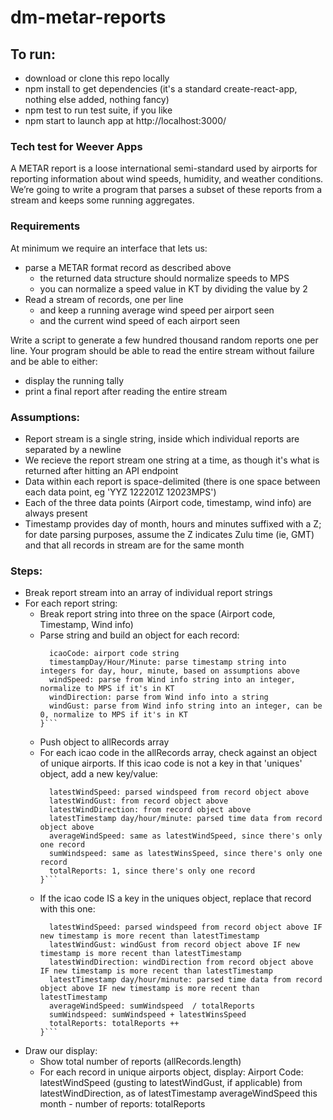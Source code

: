 # dm-metar-reports

## To run:
- download or clone this repo locally
- npm install to get dependencies (it's a standard create-react-app, nothing else added, nothing fancy)
- npm test to run test suite, if you like
- npm start to launch app at http://localhost:3000/

### Tech test for Weever Apps
A METAR report is a loose international semi-standard used by airports for reporting information about wind speeds, humidity, and weather conditions. We’re going to write a program that parses a subset of these reports from a stream and keeps some running aggregates.

### Requirements
At minimum we require an interface that lets us:

- parse a METAR format record as described above
  - the returned data structure should normalize speeds to MPS
  - you can normalize a speed value in KT by dividing the value by 2
- Read a stream of records, one per line
  - and keep a running average wind speed per airport seen
  - and the current wind speed of each airport seen

Write a script to generate a few hundred thousand random reports one per line. Your program should be able to read the entire stream without failure and be able to either:

- display the running tally
- print a final report after reading the entire stream


### Assumptions:
- Report stream is a single string, inside which individual reports are separated by a newline
- We recieve the report stream one string at a time, as though it's what is returned after hitting an API endpoint
- Data within each report is space-delimited (there is one space between each data point, eg 'YYZ 122201Z 12023MPS')
- Each of the three data points (Airport code, timestamp, wind info) are always present
- Timestamp provides day of month, hours and minutes suffixed with a Z; for date parsing purposes, assume the Z indicates Zulu time (ie, GMT) and that all records in stream are for the same month

### Steps:
- Break report stream into an array of individual report strings
- For each report string:
  - Break report string into three on the space (Airport code, Timestamp, Wind info)
  - Parse string and build an object for each record:
    ```{ 
      icaoCode: airport code string
      timestampDay/Hour/Minute: parse timestamp string into integers for day, hour, minute, based on assumptions above
      windSpeed: parse from Wind info string into an integer, normalize to MPS if it's in KT
      windDirection: parse from Wind info into a string
      windGust: parse from Wind info string into an integer, can be 0, normalize to MPS if it's in KT
    }```
  - Push object to allRecords array 
  - For each icao code in the allRecords array, check against an object of unique airports. If this icao code is not a key in that 'uniques' object, add a new key/value:
    ```icaoCode: {
      latestWindSpeed: parsed windspeed from record object above
      latestWindGust: from record object above
      latestWindDirection: from record object above
      latestTimestamp day/hour/minute: parsed time data from record object above
      averageWindSpeed: same as latestWindSpeed, since there's only one record
      sumWindspeed: same as latestWinsSpeed, since there's only one record
      totalReports: 1, since there's only one record
    }```
  - If the icao code IS a key in the uniques object, replace that record with this one:
    ```icaoCode: {
      latestWindSpeed: parsed windspeed from record object above IF new timestamp is more recent than latestTimestamp
      latestWindGust: windGust from record object above IF new timestamp is more recent than latestTimestamp
      latestWindDirection: windDirection from record object above IF new timestamp is more recent than latestTimestamp
      latestTimestamp day/hour/minute: parsed time data from record object above IF new timestamp is more recent than latestTimestamp
      averageWindSpeed: sumWindspeed  / totalReports
      sumWindspeed: sumWindspeed + latestWinsSpeed
      totalReports: totalReports ++
    }```
- Draw our display: 
  - Show total number of reports (allRecords.length)
  - For each record in unique airports object, display:
    Airport Code: latestWindSpeed (gusting to latestWindGust, if applicable) from latestWindDirection, as of latestTimestamp
    averageWindSpeed this month - number of reports: totalReports